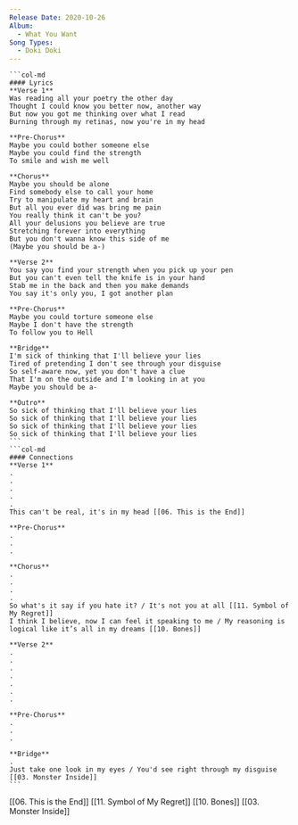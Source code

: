```yaml
---
Release Date: 2020-10-26
Album:
  - What You Want
Song Types:
  - Doki Doki
---
```


````col
```col-md
#### Lyrics
**Verse 1**
Was reading all your poetry the other day
Thought I could know you better now, another way
But now you got me thinking over what I read
Burning through my retinas, now you're in my head

**Pre-Chorus**
Maybe you could bother someone else
Maybe you could find the strength
To smile and wish me well

**Chorus**
Maybe you should be alone
Find somebody else to call your home
Try to manipulate my heart and brain
But all you ever did was bring me pain
You really think it can't be you?
All your delusions you believe are true
Stretching forever into everything
But you don't wanna know this side of me
(Maybe you should be a-)

**Verse 2**
You say you find your strength when you pick up your pen
But you can't even tell the knife is in your hand
Stab me in the back and then you make demands
You say it's only you, I got another plan

**Pre-Chorus**
Maybe you could torture someone else
Maybe I don't have the strength
To follow you to Hell

**Bridge**
I'm sick of thinking that I'll believe your lies
Tired of pretending I don't see through your disguise
So self-aware now, yet you don't have a clue
That I'm on the outside and I'm looking in at you
Maybe you should be a-

**Outro**
So sick of thinking that I'll believe your lies
So sick of thinking that I'll believe your lies
So sick of thinking that I'll believe your lies
So sick of thinking that I'll believe your lies
```
```col-md
#### Connections
**Verse 1**
.
.
.
.
.
This can't be real, it's in my head [[06. This is the End]]

**Pre-Chorus**
.
.
.

**Chorus**
.
.
.
.
So what's it say if you hate it? / It's not you at all [[11. Symbol of My Regret]]
I think I believe, now I can feel it speaking to me / My reasoning is logical like it’s all in my dreams [[10. Bones]]

**Verse 2**
.
.
.
.
.
.
.

**Pre-Chorus**
.
.
.

**Bridge**
.
Just take one look in my eyes / You'd see right through my disguise [[03. Monster Inside]]
```
````
[[06. This is the End]]
[[11. Symbol of My Regret]]
[[10. Bones]]
[[03. Monster Inside]]